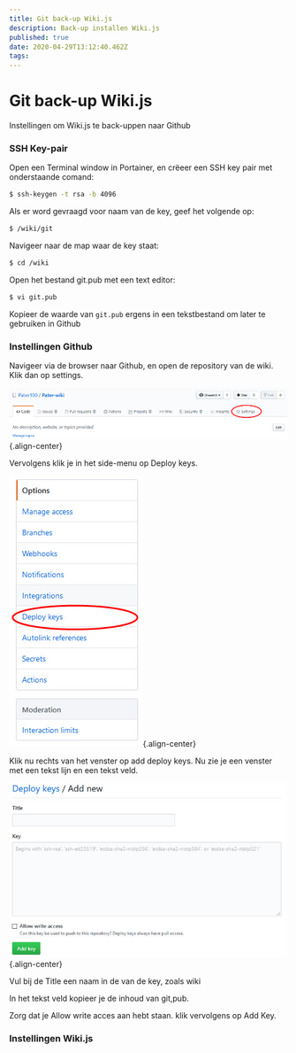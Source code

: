 ```yaml
---
title: Git back-up Wiki.js
description: Back-up installen Wiki.js
published: true
date: 2020-04-29T13:12:40.462Z
tags: 
---
```


# Git back-up Wiki.js
Instellingen om Wiki.js te back-uppen naar Github

### SSH Key-pair
Open een Terminal window in Portainer, en crëeer een SSH key pair met onderstaande comand:

``` bash
$ ssh-keygen -t rsa -b 4096
```

Als er word gevraagd voor naam van de key, geef het volgende op:

``` bash
$ /wiki/git
```

Navigeer naar de map waar de key staat:

``` bash
$ cd /wiki
```

Open het bestand git.pub met een text editor:

``` bash
$ vi git.pub
```

Kopieer de waarde van `git.pub` ergens in een tekstbestand om later te gebruiken in Github

### Instellingen Github
Navigeer via de browser naar Github, en open de repository van de wiki.
Klik dan op settings.

![github_settings.jpg](/software/git-back-up-wiki/github_settings.jpg){.align-center}

Vervolgens klik je in het side-menu op Deploy keys.

![deploy_keys.jpg](/software/git-back-up-wiki/deploy_keys.jpg){.align-center}

Klik nu rechts van het venster op add deploy keys.
Nu zie je een venster met een tekst lijn en een tekst veld.

![add_deploy_key.jpg](/software/git-back-up-wiki/add_deploy_key.jpg){.align-center}

Vul bij de Title een naam in de van de key, zoals wiki

In het tekst veld kopieer je de inhoud van git,pub.

Zorg dat je Allow write acces aan hebt staan.
klik vervolgens op Add Key.

### Instellingen Wiki.js
